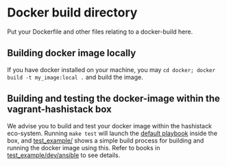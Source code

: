 # Docker build directory

Put your Dockerfile and other files relating to a docker-build here.

## Building docker image locally

If you have docker installed on your machine, you may `cd docker; docker build -t my_image:local .`  and build the image.

## Building and testing the docker-image within the vagrant-hashistack box

We advise you to build and test your docker image within the hashistack eco-system. Running `make test` will launch the [default playbook](../dev/ansible/playbook.yml) inside the box, and [test_example/](../test_example/) shows a simple build process for building and running the docker image using this. Refer to books in [test_example/dev/ansible](../test_example/dev/ansible) to see details. 
